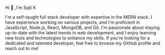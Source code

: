 Hi 👋 ,I'm Sajli K

I'm a self-taught full stack developer with expertise in the MERN stack. I have experience working on various projects, and I'm proficient in JavaScript, Node.js, React, MongoDB, and Git. I'm passionate about staying up-to-date with the latest trends in web development, and I enjoy learning new tools and technologies to enhance my skills. If you're looking for a dedicated and talented developer, feel free to browse my GitHub profile and reach out to me!

